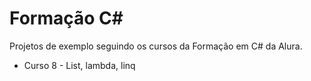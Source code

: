 # Formação C#

Projetos de exemplo seguindo os cursos da Formação em C# da Alura.

- Curso 8 - List, lambda, linq
